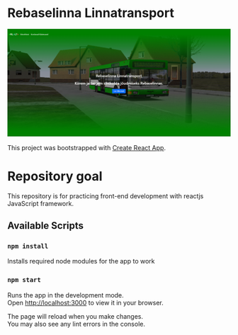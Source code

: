 # Rebaselinna Linnatransport
<img src="./Product_Images/mainpage_image.png" alt="Image of Main Page">

This project was bootstrapped with [Create React App](https://github.com/facebook/create-react-app).

# Repository goal

This repository is for practicing front-end development with reactjs JavaScript framework.

## Available Scripts

### `npm install`

Installs required node modules for the app to work

### `npm start`

Runs the app in the development mode.\
Open [http://localhost:3000](http://localhost:3000) to view it in your browser.

The page will reload when you make changes.\
You may also see any lint errors in the console.
